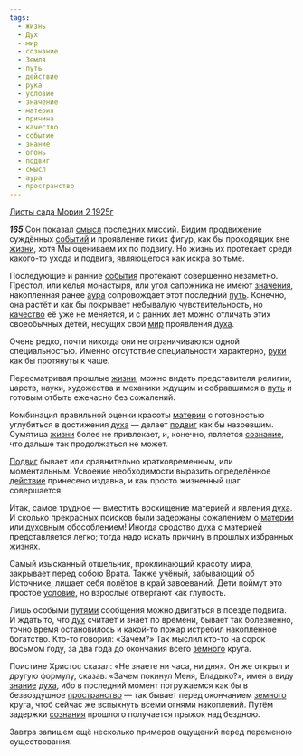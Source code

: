 ```yaml
---
tags:
  - жизнь
  - Дух
  - мир
  - сознание
  - Земля
  - путь
  - действие
  - рука
  - условие
  - значение
  - материя
  - причина
  - качество
  - событие
  - знание
  - огонь
  - подвиг
  - смысл
  - аура
  - пространство
---
```


[Листы сада Мории 2 1925г](/agni/1925)

___165___
Сон показал [смысл](/tag/#смысл) последних миссий. Видим продвижение суждённых [событий](/tag/#событие) и проявление тихих фигур, как бы проходящих вне [жизни](/tag/#жизнь), хотя Мы оцениваем их по подвигу. Но жизнь их протекает среди какого-то ухода и подвига, являющегося как искра во тьме.   

Последующие и ранние [события](/tag/#событие) протекают совершенно незаметно. Престол, или келья монастыря, или угол сапожника не имеют [значения](/tag/#значение), накопленная ранее [аура](/tag/#аура) сопровождает этот последний [путь](/tag/#путь). Конечно, она растёт и как бы покрывает небывалую чувствительность, но [качество](/tag/#качество) её уже не меняется, и с ранних лет можно отличать этих своеобычных детей, несущих свой [мир](/tag/#мир) проявления [духа](/tag/#Дух).   

Очень редко, почти никогда они не ограничиваются одной специальностью. Именно отсутствие специальности характерно, [руки](/tag/#рука) как бы протянуты к чаше.   

Пересматривая прошлые [жизни](/tag/#жизнь), можно видеть представителя религии, царств, науки, художества и механики ждущим и собравшимся в [путь](/tag/#путь) и готовым отбыть ежечасно без сожалений.   

Комбинация правильной оценки красоты [материи](/tag/#материя) с готовностью углубиться в достижения [духа](/tag/#Дух) — делает [подвиг](/tag/#подвиг) как бы назревшим. Сумятица [жизни](/tag/#жизнь) более не привлекает, и, конечно, является [сознание](/tag/#сознание), что дальше так продолжаться не может.   

[Подвиг](/tag/#подвиг) бывает или сравнительно кратковременным, или моментальным. Усвоение необходимости выразить определённое [действие](/tag/#действие) принесено издавна, и как просто жизненный шаг совершается.   

Итак, самое трудное — вместить восхищение материей и явления [духа](/tag/#Дух). И сколько прекрасных поисков были задержаны сожалением о [материи](/tag/#материя) или [духовным](/tag/#Дух) обособлением! Иногда сродство [духа](/tag/#Дух) с материей представляется легко; тогда надо искать причину в прошлых избранных [жизнях](/tag/#жизнь).   

Самый изысканный отшельник, проклинающий красоту мира, закрывает перед собою Врата. Также учёный, забывающий об Источнике, лишает себя полётов в край завоеваний. Дети поймут это простое [условие](/tag/#условие), но взрослые отвергают как глупость.   

Лишь особыми [путями](/tag/#путь) сообщения можно двигаться в поезде подвига. И ждать то, что [дух](/tag/#Дух) считает и знает по времени, бывает так болезненно, точно время остановилось и какой-то пожар истребил накопленное богатство. Кто-то говорил: «Зачем?» Так мыслил кто-то на сорок восьмом году, за два года до окончания всего [земного](/tag/#Земля) круга.   

Поистине Христос сказал: «Не знаете ни часа, ни дня». Он же открыл и другую формулу, сказав: «Зачем покинул Меня, Владыко?», имея в виду [знание](/tag/#знание) [духа](/tag/#Дух), ибо в последний момент погружаемся как бы в безвоздушное [пространство](/tag/#пространство) — так бывает перед окончанием [земного](/tag/#Земля) круга, чтоб сейчас же вспыхнуть всеми огнями накоплений. Путём задержки [сознания](/tag/#сознание) прошлого получается прыжок над бездною.   

Завтра запишем ещё несколько примеров ощущений перед переменою существования.   

